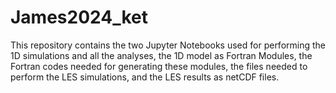 # James2024_ket

This repository contains the two Jupyter Notebooks used for performing the 1D simulations and all the analyses, the 1D model as Fortran Modules, the Fortran codes needed for generating these modules, the files needed to perform the LES simulations, and the LES results as netCDF files.
